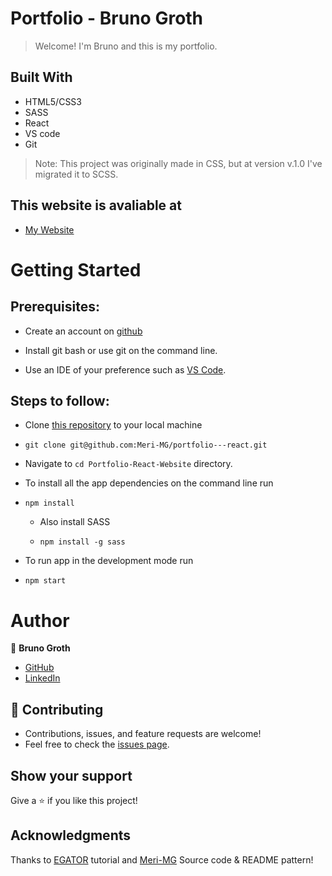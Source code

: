 # Portfolio - Bruno Groth

> Welcome! I'm Bruno and this is my portfolio.

## Built With

- HTML5/CSS3
- SASS
- React
- VS code
- Git

 > Note: This project was originally made in CSS, but at version v.1.0 I've migrated it to SCSS.

## This website is avaliable at
 - [My Website](https://brunogroth.github.io/Portfolio-React-Website/)

# Getting Started

## Prerequisites:


- Create an account on [github](https://github.com/login)

- Install git bash or use git on the command line.

- Use an IDE of your preference such as [VS Code](https://code.visualstudio.com/download).

## Steps to follow:

- Clone [this repository](https://github.com/brunogroth/Portfolio-React-Website) to your local machine 
- ```
  git clone git@github.com:Meri-MG/portfolio---react.git
  ```

- Navigate to `cd Portfolio-React-Website` directory.

- To install all the app dependencies on the command line run
- ```
  npm install
  ``` 
  
  - Also install SASS
  - ```
    npm install -g sass
    ```

- To run app in the development mode run 
- ```
  npm start
  ```
# Author

:man: **Bruno Groth**
- [GitHub](https://github.com/brunogroth)
- [LinkedIn](https://linkedin.com/in/bruno-groth/)
## 🤝 Contributing
- Contributions, issues, and feature requests are welcome!
- Feel free to check the [issues page](https://github.com/brunogroth/Portfolio-React-Website/issues).
## Show your support
Give a ⭐ if you like this project!
## Acknowledgments
Thanks to [EGATOR](https://www.youtube.com/watch?v=G-Cr00UYokU&list=WL&index=55) tutorial and [Meri-MG](https://github.com/Meri-MG) Source code & README pattern!